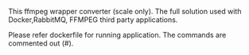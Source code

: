 This ffmpeg wrapper converter (scale only). The full solution used with Docker,RabbitMQ, FFMPEG third party applications. 

Please refer dockerfile for running application. The commands are commented out (#).
